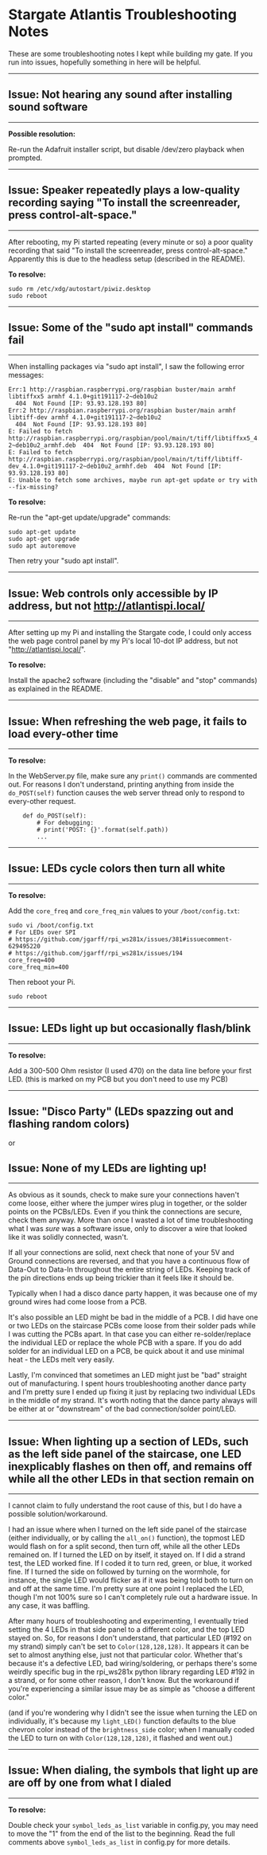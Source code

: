 # Stargate Atlantis Troubleshooting Notes

These are some troubleshooting notes I kept while building my gate. If you run into issues, hopefully something in here will be helpful.


----------------------------------------
## Issue: Not hearing any sound after installing sound software
----------------------------------------

**Possible resolution:**

Re-run the Adafruit installer script, but disable /dev/zero playback when prompted.





----------------------------------------
## Issue: Speaker repeatedly plays a low-quality recording saying "To install the screenreader, press control-alt-space."
----------------------------------------


After rebooting, my Pi started repeating (every minute or so) a poor quality recording that said "To install the screenreader, press control-alt-space." Apparently this is due to the headless setup (described in the README).

**To resolve:**

```
sudo rm /etc/xdg/autostart/piwiz.desktop
sudo reboot
```





----------------------------------------
## Issue: Some of the "sudo apt install" commands fail
----------------------------------------

When installing packages via "sudo apt install", I saw the following error messages:

```
Err:1 http://raspbian.raspberrypi.org/raspbian buster/main armhf libtiffxx5 armhf 4.1.0+git191117-2~deb10u2
  404  Not Found [IP: 93.93.128.193 80]
Err:2 http://raspbian.raspberrypi.org/raspbian buster/main armhf libtiff-dev armhf 4.1.0+git191117-2~deb10u2
  404  Not Found [IP: 93.93.128.193 80]
E: Failed to fetch http://raspbian.raspberrypi.org/raspbian/pool/main/t/tiff/libtiffxx5_4.1.0+git191117-2~deb10u2_armhf.deb  404  Not Found [IP: 93.93.128.193 80]
E: Failed to fetch http://raspbian.raspberrypi.org/raspbian/pool/main/t/tiff/libtiff-dev_4.1.0+git191117-2~deb10u2_armhf.deb  404  Not Found [IP: 93.93.128.193 80]
E: Unable to fetch some archives, maybe run apt-get update or try with --fix-missing?
```

**To resolve:**

Re-run the "apt-get update/upgrade" commands:

```
sudo apt-get update
sudo apt-get upgrade
sudo apt autoremove
```

Then retry your "sudo apt install".





----------------------------------------
## Issue: Web controls only accessible by IP address, but not http://atlantispi.local/
----------------------------------------

After setting up my Pi and installing the Stargate code, I could only access the web page control panel by my Pi's local 10-dot IP address, but not "http://atlantispi.local/".

**To resolve:**

Install the apache2 software (including the "disable" and "stop" commands) as explained in the README.





----------------------------------------
## Issue: When refreshing the web page, it fails to load every-other time
--------------------

**To resolve:**

In the WebServer.py file, make sure any `print()` commands are commented out. For reasons I don't understand, printing anything from inside the `do_POST(self)` function causes the web server thread only to respond to every-other request.

```
    def do_POST(self):
        # For debugging:
        # print('POST: {}'.format(self.path))
        ...
```





----------------------------------------
## Issue: LEDs cycle colors then turn all white
----------------------------------------

**To resolve:**

Add the `core_freq` and `core_freq_min` values to your `/boot/config.txt`:

```
sudo vi /boot/config.txt
# For LEDs over SPI
# https://github.com/jgarff/rpi_ws281x/issues/381#issuecomment-629495220
# https://github.com/jgarff/rpi_ws281x/issues/194
core_freq=400
core_freq_min=400
```

Then reboot your Pi.

```sudo reboot```





----------------------------------------
## Issue: LEDs light up but occasionally flash/blink
----------------------------------------

**To resolve:**

Add a 300-500 Ohm resistor (I used 470) on the data line before your first LED. (this is marked on my PCB but you don't need to use my PCB)





--------------------
## Issue: "Disco Party" (LEDs spazzing out and flashing random colors)
or
## Issue: None of my LEDs are lighting up!
--------------------

As obvious as it sounds, check to make sure your connections haven't come loose, either where the jumper wires plug in together, or the solder points on the PCBs/LEDs. Even if you think the connections are secure, check them anyway. More than once I wasted a lot of time troubleshooting what I was *sure* was a software issue, only to discover a wire that looked like it was solidly connected, wasn't.

If all your connections are solid, next check that none of your 5V and Ground connections are reversed, and that you have a continuous flow of Data-Out to Data-In throughout the entire string of LEDs. Keeping track of the pin directions ends up being trickier than it feels like it should be.

Typically when I had a disco dance party happen, it was because one of my ground wires had come loose from a PCB.

It's also possible an LED might be bad in the middle of a PCB. I did have one or two LEDs on the staircase PCBs come loose from their solder pads while I was cutting the PCBs apart. In that case you can either re-solder/replace the individual LED or replace the whole PCB with a spare. If you do add solder for an individual LED on a PCB, be quick about it and use minimal heat - the LEDs melt very easily.

Lastly, I'm convinced that sometimes an LED might just be "bad" straight out of manufacturing. I spent hours troubleshooting another dance party and I'm pretty sure I ended up fixing it just by replacing two individual LEDs in the middle of my strand. It's worth noting that the dance party always will be either at or "downstream" of the bad connection/solder point/LED.





--------------------
## Issue: When lighting up a section of LEDs, such as the left side panel of the staircase, one LED inexplicably flashes on then off, and remains off while all the other LEDs in that section remain on
--------------------

I cannot claim to fully understand the root cause of this, but I do have a possible solution/workaround.

I had an issue where when I turned on the left side panel of the staircase (either individually, or by calling the `all_on()` function), the topmost LED would flash on for a split second, then turn off, while all the other LEDs remained on. If I turned the LED on by itself, it stayed on. If I did a strand test, the LED worked fine. If I coded it to turn red, green, or blue, it worked fine. If I turned the side on followed by turning on the wormhole, for instance, the single LED would flicker as if it was being told both to turn on and off at the same time.  I'm pretty sure at one point I replaced the LED, though I'm not 100% sure so I can't completely rule out a hardware issue. In any case, it was baffling.

After many hours of troubleshooting and experimenting, I eventually tried setting the 4 LEDs in that side panel to a different color, and the top LED stayed on. So, for reasons I don't understand, that particular LED (#192 on my strand) simply can't be set to `Color(128,128,128)`. It appears it can be set to almost anything else, just not that particular color. Whether that's because it's a defective LED, bad wiring/soldering, or perhaps there's some weirdly specific bug in the rpi_ws281x python library regarding LED #192 in a strand, or for some other reason, I don't know. But the workaround if you're experiencing a similar issue may be as simple as "choose a different color."

(and if you're wondering why I didn't see the issue when turning the LED on individually, it's because my `light_LED()` function defaults to the blue chevron color instead of the `brightness_side` color; when I manually coded the LED to turn on with `Color(128,128,128)`, it flashed and went out.)





----------------------------------------
## Issue: When dialing, the symbols that light up are are off by one from what I dialed
----------------------------------------

**To resolve:**

Double check your `symbol_leds_as_list` variable in config.py, you may need to move the "1" from the end of the list to the beginning. Read the full comments above `symbol_leds_as_list` in config.py for more details.